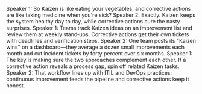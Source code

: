 Speaker 1: So Kaizen is like eating your vegetables, and corrective actions are like taking medicine when you're sick?
Speaker 2: Exactly. Kaizen keeps the system healthy day to day, while corrective actions cure the nasty surprises.
Speaker 1: Teams track Kaizen ideas on an improvement list and review them at weekly stand‑ups. Corrective actions get their own tickets with deadlines and verification steps.
Speaker 2: One team posts its "Kaizen wins" on a dashboard—they average a dozen small improvements each month and cut incident tickets by forty percent over six months.
Speaker 1: The key is making sure the two approaches complement each other. If a corrective action reveals a process gap, spin off related Kaizen tasks.
Speaker 2: That workflow lines up with ITIL and DevOps practices: continuous improvement feeds the pipeline and corrective actions keep it honest.
